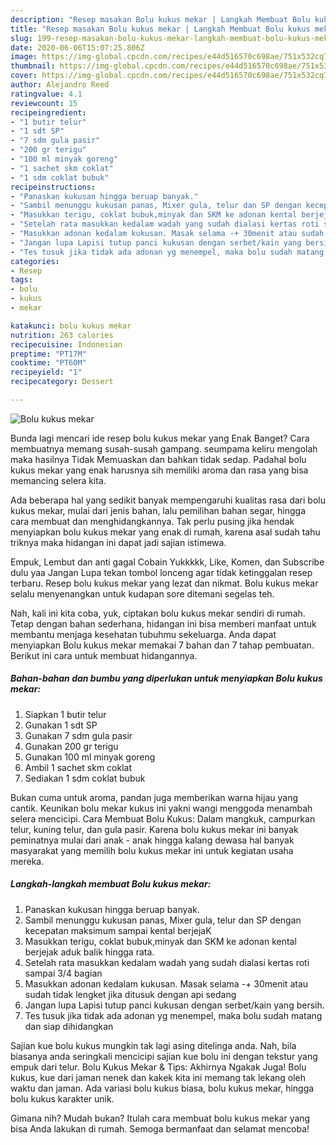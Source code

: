 ```yaml
---
description: "Resep masakan Bolu kukus mekar | Langkah Membuat Bolu kukus mekar Yang Sedap"
title: "Resep masakan Bolu kukus mekar | Langkah Membuat Bolu kukus mekar Yang Sedap"
slug: 199-resep-masakan-bolu-kukus-mekar-langkah-membuat-bolu-kukus-mekar-yang-sedap
date: 2020-06-06T15:07:25.806Z
image: https://img-global.cpcdn.com/recipes/e44d516570c698ae/751x532cq70/bolu-kukus-mekar-foto-resep-utama.jpg
thumbnail: https://img-global.cpcdn.com/recipes/e44d516570c698ae/751x532cq70/bolu-kukus-mekar-foto-resep-utama.jpg
cover: https://img-global.cpcdn.com/recipes/e44d516570c698ae/751x532cq70/bolu-kukus-mekar-foto-resep-utama.jpg
author: Alejandro Reed
ratingvalue: 4.1
reviewcount: 15
recipeingredient:
- "1 butir telur"
- "1 sdt SP"
- "7 sdm gula pasir"
- "200 gr terigu"
- "100 ml minyak goreng"
- "1 sachet skm coklat"
- "1 sdm coklat bubuk"
recipeinstructions:
- "Panaskan kukusan hingga beruap banyak."
- "Sambil menunggu kukusan panas, Mixer gula, telur dan SP dengan kecepatan maksimum sampai kental berjejaK"
- "Masukkan terigu, coklat bubuk,minyak dan SKM ke adonan kental berjejak aduk balik hingga rata."
- "Setelah rata masukkan kedalam wadah yang sudah dialasi kertas roti sampai 3/4 bagian"
- "Masukkan adonan kedalam kukusan. Masak selama -+ 30menit atau sudah tidak lengket jika ditusuk dengan api sedang"
- "Jangan lupa Lapisi tutup panci kukusan dengan serbet/kain yang bersih."
- "Tes tusuk jika tidak ada adonan yg menempel, maka bolu sudah matang dan siap dihidangkan"
categories:
- Resep
tags:
- bolu
- kukus
- mekar

katakunci: bolu kukus mekar 
nutrition: 263 calories
recipecuisine: Indonesian
preptime: "PT17M"
cooktime: "PT60M"
recipeyield: "1"
recipecategory: Dessert

---
```



![Bolu kukus mekar](https://img-global.cpcdn.com/recipes/e44d516570c698ae/751x532cq70/bolu-kukus-mekar-foto-resep-utama.jpg)

Bunda lagi mencari ide resep bolu kukus mekar yang Enak Banget? Cara membuatnya memang susah-susah gampang. seumpama keliru mengolah maka hasilnya Tidak Memuaskan dan bahkan tidak sedap. Padahal bolu kukus mekar yang enak harusnya sih memiliki aroma dan rasa yang bisa memancing selera kita.

Ada beberapa hal yang sedikit banyak mempengaruhi kualitas rasa dari bolu kukus mekar, mulai dari jenis bahan, lalu pemilihan bahan segar, hingga cara membuat dan menghidangkannya. Tak perlu pusing jika hendak menyiapkan bolu kukus mekar yang enak di rumah, karena asal sudah tahu triknya maka hidangan ini dapat jadi sajian istimewa.

Empuk, Lembut dan anti gagal Cobain Yukkkkk, Like, Komen, dan Subscribe dulu yaa Jangan Lupa tekan tombol lonceng agar tidak ketinggalan resep terbaru. Resep bolu kukus mekar yang lezat dan nikmat. Bolu kukus mekar selalu menyenangkan untuk kudapan sore ditemani segelas teh.


Nah, kali ini kita coba, yuk, ciptakan bolu kukus mekar sendiri di rumah. Tetap dengan bahan sederhana, hidangan ini bisa memberi manfaat untuk membantu menjaga kesehatan tubuhmu sekeluarga. Anda dapat menyiapkan Bolu kukus mekar memakai 7 bahan dan 7 tahap pembuatan. Berikut ini cara untuk membuat hidangannya.

<!--inarticleads1-->

##### Bahan-bahan dan bumbu yang diperlukan untuk menyiapkan Bolu kukus mekar:

1. Siapkan 1 butir telur
1. Gunakan 1 sdt SP
1. Gunakan 7 sdm gula pasir
1. Gunakan 200 gr terigu
1. Gunakan 100 ml minyak goreng
1. Ambil 1 sachet skm coklat
1. Sediakan 1 sdm coklat bubuk


Bukan cuma untuk aroma, pandan juga memberikan warna hijau yang cantik. Keunikan bolu mekar kukus ini yakni wangi menggoda menambah selera mencicipi. Cara Membuat Bolu Kukus: Dalam mangkuk, campurkan telur, kuning telur, dan gula pasir. Karena bolu kukus mekar ini banyak peminatnya mulai dari anak - anak hingga kalang dewasa hal banyak masyarakat yang memilih bolu kukus mekar ini untuk kegiatan usaha mereka. 

<!--inarticleads2-->

##### Langkah-langkah membuat Bolu kukus mekar:

1. Panaskan kukusan hingga beruap banyak.
1. Sambil menunggu kukusan panas, Mixer gula, telur dan SP dengan kecepatan maksimum sampai kental berjejaK
1. Masukkan terigu, coklat bubuk,minyak dan SKM ke adonan kental berjejak aduk balik hingga rata.
1. Setelah rata masukkan kedalam wadah yang sudah dialasi kertas roti sampai 3/4 bagian
1. Masukkan adonan kedalam kukusan. Masak selama -+ 30menit atau sudah tidak lengket jika ditusuk dengan api sedang
1. Jangan lupa Lapisi tutup panci kukusan dengan serbet/kain yang bersih.
1. Tes tusuk jika tidak ada adonan yg menempel, maka bolu sudah matang dan siap dihidangkan


Sajian kue bolu kukus mungkin tak lagi asing ditelinga anda. Nah, bila biasanya anda seringkali mencicipi sajian kue bolu ini dengan tekstur yang empuk dari telur. Bolu Kukus Mekar &amp; Tips: Akhirnya Ngakak Juga! Bolu kukus, kue dari jaman nenek dan kakek kita ini memang tak lekang oleh waktu dan jaman. Ada variasi bolu kukus biasa, bolu kukus mekar, hingga bolu kukus karakter unik. 

Gimana nih? Mudah bukan? Itulah cara membuat bolu kukus mekar yang bisa Anda lakukan di rumah. Semoga bermanfaat dan selamat mencoba!
